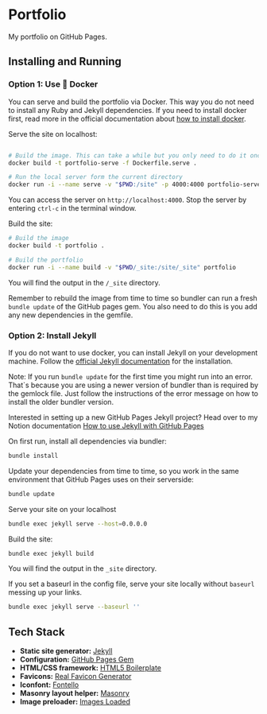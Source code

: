 # Portfolio

My portfolio on GitHub Pages.

## Installing and Running

### Option 1: Use 🐳 Docker

You can serve and build the portfolio via Docker. This way you do not need to install any Ruby and Jekyll dependencies. If you need to install docker first, read more in the official documentation about [how to install docker](https://docs.docker.com).

Serve the site on localhost:
```bash

# Build the image. This can take a while but you only need to do it once.
docker build -t portfolio-serve -f Dockerfile.serve .

# Run the local server form the current directory
docker run -i --name serve -v "$PWD:/site" -p 4000:4000 portfolio-serve
```

You can access the server on `http://localhost:4000`. Stop the server by entering `ctrl-c` in the terminal window. 

Build the site:
```bash
# Build the image
docker build -t portfolio .

# Build the portfolio
docker run -i --name build -v "$PWD/_site:/site/_site" portfolio
```

You will find the output in the `/_site` directory.

Remember to rebuild the image from time to time so bundler can run a fresh `bundle update` of the GitHub pages gem. You also need to do this is you add any new dependencies in the gemfile.

### Option 2: Install Jekyll

If you do not want to use docker, you can install Jekyll on your development machine. Follow the [official Jekyll documentation](https://jekyllrb.com/docs/installation/) for the installation.

Note: If you run `bundle update` for the first time you might run into an error. That`s because you are using a newer version of bundler than is required by the gemlock file. Just follow the instructions of the error message on how to install the older bundler version.

Interested in setting up a new GitHub Pages Jekyll project? Head over to my Notion documentation [How to use Jekyll with GitHub Pages](https://www.notion.so/petermueller/How-to-use-Jekyll-with-GitHub-Pages-941c5d694181407eb67476dd3feb20fb)

On first run, install all dependencies via bundler:
```bash
bundle install
```

Update your dependencies from time to time, so you work in the same environment that GitHub Pages uses on their serverside:
```bash
bundle update
```
Serve your site on your localhost
```bash
bundle exec jekyll serve --host=0.0.0.0
```

Build the site:
```bash
bundle exec jekyll build
```

You will find the output in the `_site` directory.

If you set a baseurl in the config file, serve your site locally without `baseurl` messing up your links.
```bash
bundle exec jekyll serve --baseurl ''
```

## Tech Stack

* **Static site generator:** [Jekyll](https://jekyllrb.com/)
* **Configuration:** [GitHub Pages Gem](https://github.com/github/pages-gem)
* **HTML/CSS framework:** [HTML5 Boilerplate](https://html5boilerplate.com/)
* **Favicons:** [Real Favicon Generator](https://realfavicongenerator.net/)
* **Iconfont:** [Fontello](http://fontello.com/)
* **Masonry layout helper:** [Masonry](https://github.com/desandro/masonry)
* **Image preloader:** [Images Loaded](https://github.com/desandro/imagesloaded)